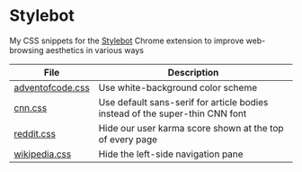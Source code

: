 # Stylebot

My CSS snippets for the [Stylebot](https://chrome.google.com/webstore/detail/stylebot/oiaejidbmkiecgbjeifoejpgmdaleoha) Chrome extension to improve web-browsing aesthetics in various ways

File | Description
--- | ---
[adventofcode.css](adventofcode.css) | Use white-background color scheme
[cnn.css](cnn.css) | Use default sans-serif for article bodies instead of the super-thin CNN font
[reddit.css](reddit.css) | Hide our user karma score shown at the top of every page
[wikipedia.css](wikipedia.css) | Hide the left-side navigation pane
